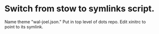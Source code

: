 # Switch from stow to symlinks script.
Name theme "wal-joel.json." Put in top level of dots repo. Edit xinitrc to point to its symlink.
